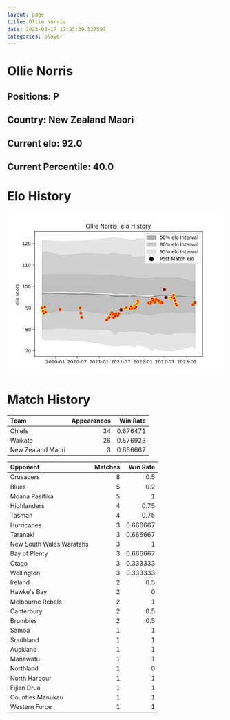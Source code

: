 ```yaml
---  
layout: page  
title: Ollie Norris  
date: 2023-03-17 17:23:39.527597  
categories: player  
---
```

# Ollie Norris

## Positions: P

## Country: New Zealand Maori

## Current elo: 92.0

## Current Percentile: 40.0

# Elo History


![elo history](history_OllieNorris.png)
# Match History


| Team              |   Appearances |   Win Rate |
|:------------------|--------------:|-----------:|
| Chiefs            |            34 |   0.676471 |
| Waikato           |            26 |   0.576923 |
| New Zealand Maori |             3 |   0.666667 |

| Opponent                 |   Matches |   Win Rate |
|:-------------------------|----------:|-----------:|
| Crusaders                |         8 |   0.5      |
| Blues                    |         5 |   0.2      |
| Moana Pasifika           |         5 |   1        |
| Highlanders              |         4 |   0.75     |
| Tasman                   |         4 |   0.75     |
| Hurricanes               |         3 |   0.666667 |
| Taranaki                 |         3 |   0.666667 |
| New South Wales Waratahs |         3 |   1        |
| Bay of Plenty            |         3 |   0.666667 |
| Otago                    |         3 |   0.333333 |
| Wellington               |         3 |   0.333333 |
| Ireland                  |         2 |   0.5      |
| Hawke's Bay              |         2 |   0        |
| Melbourne Rebels         |         2 |   1        |
| Canterbury               |         2 |   0.5      |
| Brumbies                 |         2 |   0.5      |
| Samoa                    |         1 |   1        |
| Southland                |         1 |   1        |
| Auckland                 |         1 |   1        |
| Manawatu                 |         1 |   1        |
| Northland                |         1 |   0        |
| North Harbour            |         1 |   1        |
| Fijian Drua              |         1 |   1        |
| Counties Manukau         |         1 |   1        |
| Western Force            |         1 |   1        |